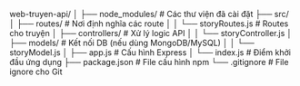 web-truyen-api/
│
├── node_modules/            # Các thư viện đã cài đặt
├── src/
│   ├── routes/              # Nơi định nghĩa các route
│   │   └── storyRoutes.js   # Routes cho truyện
│   ├── controllers/         # Xử lý logic API
│   │   └── storyController.js
│   ├── models/              # Kết nối DB (nếu dùng MongoDB/MySQL)
│   │   └── storyModel.js
│   ├── app.js               # Cấu hình Express
│   └── index.js             # Điểm khởi đầu ứng dụng
├── package.json             # File cấu hình npm
└── .gitignore               # File ignore cho Git
